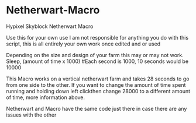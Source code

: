 # Netherwart-Macro
Hypixel Skyblock Netherwart Macro

Use this for your own use
I am not responsible for anything you do with this script, this is all entirely your own work once edited and or used
	
Depending on the size and design of your farm this may or may not work.
Sleep, (amount of time x 1000) #Each second is 1000, 10 seconds would be 10000
	
This Macro works on a vertical netherwart farm and takes 28 seconds to go from one side to the other. If you want to change the amount of time spent running and holding down left clickthen change 28000 to a different amount of time, more information above.

Netherwart and Macro have the same code just there in case there are any issues with the other
